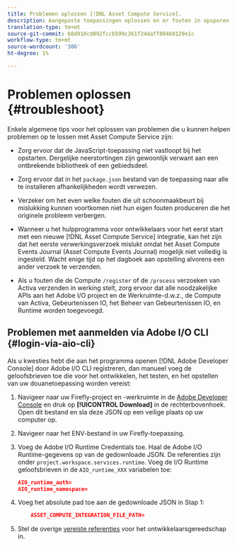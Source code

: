 ```yaml
---
title: Problemen oplossen [!DNL Asset Compute Service].
description: Aangepaste toepassingen oplossen en er fouten in opsporen met behulp [!DNL Asset Compute Service]van.
translation-type: tm+mt
source-git-commit: 68d910cd092fccb599c361f24daff80460129e1c
workflow-type: tm+mt
source-wordcount: '306'
ht-degree: 1%

---
```



# Problemen oplossen {#troubleshoot}

Enkele algemene tips voor het oplossen van problemen die u kunnen helpen problemen op te lossen met Asset Compute Service zijn:

* Zorg ervoor dat de JavaScript-toepassing niet vastloopt bij het opstarten. Dergelijke neerstortingen zijn gewoonlijk verwant aan een ontbrekende bibliotheek of een gebiedsdeel.
* Zorg ervoor dat in het `package.json` bestand van de toepassing naar alle te installeren afhankelijkheden wordt verwezen.
* Verzeker om het even welke fouten die uit schoonmaakbeurt bij mislukking kunnen voortkomen niet hun eigen fouten produceren die het originele probleem verbergen.

* Wanneer u het hulpprogramma voor ontwikkelaars voor het eerst start met een nieuwe [!DNL Asset Compute Service] integratie, kan het zijn dat het eerste verwerkingsverzoek mislukt omdat het Asset Compute Events Journal (Asset Compute Events Journal) mogelijk niet volledig is ingesteld. Wacht enige tijd op het dagboek aan opstelling alvorens een ander verzoek te verzenden.
* Als u fouten die de Compute `/register` of de `/process` verzoeken van Activa verzenden in werking stelt, zorg ervoor dat alle noodzakelijke APIs aan het Adobe I/O project en de Werkruimte-d.w.z., de Compute van Activa, Gebeurtenissen IO, het Beheer van Gebeurtenissen IO, en Runtime worden toegevoegd.

## Problemen met aanmelden via Adobe I/O CLI {#login-via-aio-cli}

Als u kwesties hebt die aan het programma openen [!DNL Adobe Developer Console] door Adobe I/O CLI [](https://github.com/AdobeDocs/project-firefly/blob/master/getting_started/first_app.md#3-signing-in-from-cli)registreren, dan manueel voeg de geloofsbrieven toe die voor het ontwikkelen, het testen, en het opstellen van uw douanetoepassing worden vereist:

1. Navigeer naar uw Firefly-project en -werkruimte in de [Adobe Developer Console](https://console.adobe.io/) en druk op **[!UICONTROL Download]** in de rechterbovenhoek. Open dit bestand en sla deze JSON op een veilige plaats op uw computer op.

1. Navigeer naar het ENV-bestand in uw Firefly-toepassing.

1. Voeg de Adobe I/O Runtime Credentials toe. Haal de Adobe I/O Runtime-gegevens op van de gedownloade JSON. De referenties zijn onder `project.workspace.services.runtime`. Voeg de I/O Runtime geloofsbrieven in de `AIO_runtime_XXX` variabelen toe:

   ```json
   AIO_runtime_auth=
   AIO_runtime_namespace=
   ```

1. Voeg het absolute pad toe aan de gedownloade JSON in Stap 1:

   ```json
       ASSET_COMPUTE_INTEGRATION_FILE_PATH=
   ```

1. Stel de overige [vereiste referenties](develop-custom-application.md) voor het ontwikkelaarsgereedschap in.

<!-- TBD for later:
Add any best practices for developers in this section:
* Any items to take care of when creating projects.
* Any naming conventions, reserved keywords, etc.?
* Any terms that can become a source of confusion later based on our OOTB naming.

* If required, add limitations for custom applications and spin those off as best practices.
* Do NOT borrow any content from https://git.corp.adobe.com/nui/nui/blob/master/doc/worker_api.md. It is outdated and irrelevant for 3rd party custom applications.
-->
